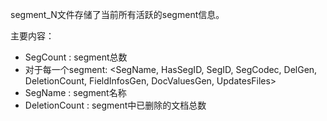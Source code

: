 segment_N文件存储了当前所有活跃的segment信息。 

主要内容：  
- SegCount : segment总数   
- 对于每一个segment: <SegName, HasSegID, SegID, SegCodec, DelGen, DeletionCount, FieldInfosGen, DocValuesGen, UpdatesFiles>
- SegName : segment名称
- DeletionCount : segment中已删除的文档总数   
